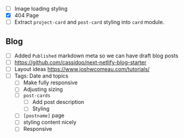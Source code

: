 - [ ] Image loading styling
- [x] 404 Page
- [ ] Extract `project-card` and `post-card` styling into `card` module.

## Blog

- [ ] Added `Published` markdown meta so we can have draft blog posts
- [ ] https://github.com/cassidoo/next-netlify-blog-starter
- [ ] Layout ideas https://www.joshwcomeau.com/tutorials/
- [ ] Tags: Date and topics
  - [ ] Make fully responsive
  - [ ] Adjusting sizing
  - [ ] `post-cards`
    - [ ] Add post description
    - [ ] Styling
  - [ ] `[postname]` page
   - [ ] styling content nicely
   - [ ] Responsive
